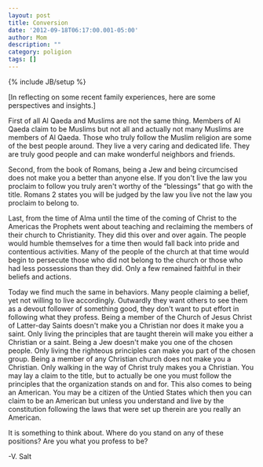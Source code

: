 ```yaml
---
layout: post
title: Conversion
date: '2012-09-18T06:17:00.001-05:00'
author: Mom
description: ""
category: poligion
tags: []
---
```

{% include JB/setup %}

[In reflecting on some recent family experiences, here are some
perspectives and insights.]

First of all Al Qaeda and Muslims are not the same thing. Members of
Al Qaeda claim to be Muslims but not all and actually not many Muslims
are members of Al Qaeda. Those who truly follow the Muslim religion
are some of the best people around. They live a very caring and
dedicated life. They are truly good people and can make wonderful
neighbors and friends.

Second, from the book of Romans, being a Jew and being circumcised
does not make you a better than anyone else. If you don't live the law
you proclaim to follow you truly aren't worthy of the “blessings” that
go with the title. Romans 2 states you will be judged by the law you
live not the law you proclaim to belong to.

Last, from the time of Alma until the time of the coming of Christ to
the Americas the Prophets went about teaching and reclaiming the
members of their church to Christianity. They did this over and over
again. The people would humble themselves for a time then would fall
back into pride and contentious activities. Many of the people of the
church at that time would begin to persecute those who did not belong
to the church or those who had less possessions than they did. Only a
few remained faithful in their beliefs and actions.

Today we find much the same in behaviors. Many people claiming a
belief, yet not willing to live accordingly. Outwardly they want
others to see them as a devout follower of something good, they don't
want to put effort in following what they profess. Being a member of
the Church of Jesus Christ of Latter-day Saints doesn't make you a
Christian nor does it make you a saint. Only living the principles
that are taught therein will make you either a Christian or a saint.
Being a Jew doesn't make you one of the chosen people. Only living the
righteous principles can make you part of the chosen group. Being a
member of any Christian church does not make you a Christian. Only
walking in the way of Christ truly makes you a Christian. You may lay
a claim to the title, but to actually be one you must follow the
principles that the organization stands on and for. This also comes to
being an American. You may be a citizen of the Untied States which
then you can claim to be an American but unless you understand and
live by the constitution following the laws that were set up therein
are you really an American.

It is something to think about. Where do you stand on any of these
positions? Are you what you profess to be?

-V. Salt

